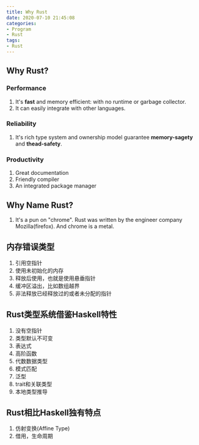 ```yaml
---
title: Why Rust
date: 2020-07-10 21:45:08
categories:
- Program
- Rust
tags:
- Rust
---
```


## Why Rust?
### Performance
1. It's **fast** and memory efficient: with no runtime or garbage collector.
1. It can easily integrate with other languages.

### Reliability
1. It's rich type system and ownership model guarantee **memory-sagety** and **thead-safety**.

### Productivity
1. Great documentation
1. Friendly compiler
1. An integrated package manager

## Why Name Rust?
1. It's a pun on "chrome". Rust was written by the engineer company Mozilla(firefox). And chrome is a metal.


## 内存错误类型
1. 引用空指针
1. 使用未初始化的内存
1. 释放后使用，也就是使用悬垂指针
1. 缓冲区溢出，比如数组越界
1. 非法释放已经释放过的或者未分配的指针

## Rust类型系统借鉴Haskell特性
1. 没有空指针
1. 类型默认不可变
1. 表达式
1. 高阶函数
1. 代数数据类型
1. 模式匹配
1. 泛型
1. trait和关联类型
1. 本地类型推导

## Rust相比Haskell独有特点
1. 仿射变换(Affine Type)
1. 借用，生命周期
